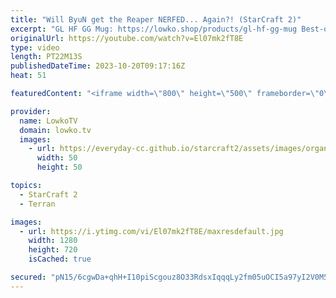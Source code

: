 ```yaml
---
title: "Will ByuN get the Reaper NERFED... Again?! (StarCraft 2)"
excerpt: "GL HF GG Mug: https://lowko.shop/products/gl-hf-gg-mug Best-of-3 series of top level StarCraft 2 between ByuN (Terran) and Solar (Zerg). In these games ByuN decides to make Reapers... and then more Reapers... and then in the next game he decides to go more Reapers. He loves Reapers, what else can I say?"
originalUrl: https://youtube.com/watch?v=El07mk2fT8E
type: video
length: PT22M13S
publishedDateTime: 2023-10-20T09:17:16Z
heat: 51

featuredContent: "<iframe width=\"800\" height=\"500\" frameborder=\"0\" src=\"https://www.youtube.com/embed/El07mk2fT8E\" allow=\"accelerometer; autoplay; encrypted-media; gyroscope; picture-in-picture\" allowfullscreen></iframe>"

provider:
  name: LowkoTV
  domain: lowko.tv
  images:
    - url: https://everyday-cc.github.io/starcraft2/assets/images/organizations/lowko.tv-50x50.jpg
      width: 50
      height: 50

topics:
  - StarCraft 2
  - Terran

images:
  - url: https://i.ytimg.com/vi/El07mk2fT8E/maxresdefault.jpg
    width: 1280
    height: 720
    isCached: true

secured: "pN15/6cgwDa+qhH+I10piScgouz8O33RdsxIqqqLy2fm05uOCI5a97yI2V0M58Tuq7mavcyAv1xz7MUJfSoRpVDtN8ieqelzF0XTEfsUjm64OJrr4s9uJ4+2YeViQg7doHqGD0c9OlhcJpVIRtRfOigXLq7kgXn4Ny5tu4N5ZDNLruv5DXg739KV2tpI+lNKpcGNa5Pt6fNjrfbUiQcebqOyxdtyf1Znyoy070+RHVeZlmYIASWnJHRURdz8q607Imxkx8gKqD7zTDSh+forj0yGcSTV8WyWuVbqxSnxNFOtm+b35IXfWQyFTZWY5pZ0jcSAUpbKkmjktLRmD/iIyykuFtySx/O/rvgc3Mz1M5JTEUp12bD2Kkmc2BF6W9mh1+k/lvKPPjyF7R6bJ2wrbjJYsQOdah12H0E6LFmsLZE=;BjZY9QhVQW8uYD/RL1Z3Ow=="
---
```


